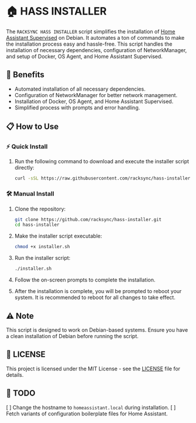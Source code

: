 # 🏠 HASS INSTALLER

The `RACKSYNC HASS INSTALLER` script simplifies the installation of [Home Assistant Supervised](https://github.com/home-assistant/supervised-installer) on Debian. It automates a ton of commands to make the installation process easy and hassle-free. This script handles the installation of necessary dependencies, configuration of NetworkManager, and setup of Docker, OS Agent, and Home Assistant Supervised.

## 🚀 Benefits

- Automated installation of all necessary dependencies.
- Configuration of NetworkManager for better network management.
- Installation of Docker, OS Agent, and Home Assistant Supervised.
- Simplified process with prompts and error handling.

## 📋 How to Use

### ⚡ Quick Install

1. Run the following command to download and execute the installer script directly:
   ```bash
   curl -sSL https://raw.githubusercontent.com/racksync/hass-installer/main/installer.sh | bash
   ```

### 🛠️ Manual Install

1. Clone the repository:
   ```bash
   git clone https://github.com/racksync/hass-installer.git
   cd hass-installer
   ```

2. Make the installer script executable:
   ```bash
   chmod +x installer.sh
   ```

3. Run the installer script:
   ```bash
   ./installer.sh
   ```

4. Follow the on-screen prompts to complete the installation.

5. After the installation is complete, you will be prompted to reboot your system. It is recommended to reboot for all changes to take effect.

## ⚠️ Note

This script is designed to work on Debian-based systems. Ensure you have a clean installation of Debian before running the script.

## 📄 LICENSE

This project is licensed under the MIT License - see the [LICENSE](LICENSE) file for details.

## 📝 TODO

[ ] Change the hostname to `homeassistant.local` during installation.
[ ] Fetch variants of configuration boilerplate files for Home Assistant.

